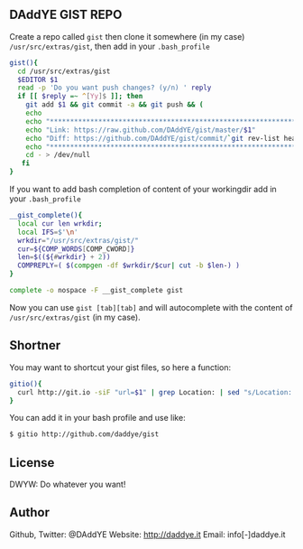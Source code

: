 ## DAddYE GIST REPO

Create a repo called `gist` then clone it somewhere (in my case) `/usr/src/extras/gist`, then add in
your `.bash_profile`

```sh
gist(){
  cd /usr/src/extras/gist
  $EDITOR $1
  read -p 'Do you want push changes? (y/n) ' reply
  if [[ $reply =~ ^[Yy]$ ]]; then
    git add $1 && git commit -a && git push && (
    echo
    echo "**************************************************************************"
    echo "Link: https://raw.github.com/DAddYE/gist/master/$1"
    echo "Diff: https://github.com/DAddYE/gist/commit/`git rev-list head | head -n1`"
    echo "**************************************************************************")
    cd - > /dev/null
   fi
}
```

If you want to add bash completion of content of your workingdir add in your `.bash_profile`

```sh
__gist_complete(){
  local cur len wrkdir;
  local IFS=$'\n'
  wrkdir="/usr/src/extras/gist/"
  cur=${COMP_WORDS[COMP_CWORD]}
  len=$((${#wrkdir} + 2))
  COMPREPLY=( $(compgen -df $wrkdir/$cur| cut -b $len-) )
}

complete -o nospace -F __gist_complete gist
```

Now you can use `gist [tab][tab]` and will autocomplete with the content of `/usr/src/extras/gist`
(in my case).

## Shortner

You may want to shortcut your gist files, so here a function:

```sh
gitio(){
  curl http://git.io -siF "url=$1" | grep Location: | sed "s/Location: //"
}
```

You can add it in your bash profile and use like:

```sh
$ gitio http://github.com/daddye/gist
```

## License

DWYW: Do whatever you want!

## Author

Github, Twitter: @DAddYE
Website: http://daddye.it
Email: info[-]daddye.it
